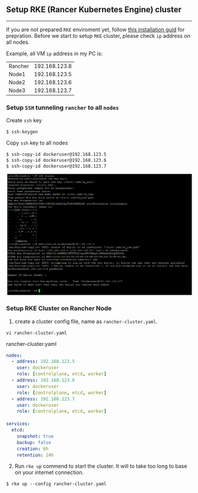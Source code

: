 ## Setup RKE (Rancer Kubernetes Engine) cluster
---
If you are not prepared `RKE` enviroment yet, follow [this installation guid](RKE_PREPARATION.md) for prepration. Before we start to setup `RKE` cluster, please check `ip` address on all nodes.

Example, all VM `ip` address in my PC is:
<table>
  <tr>
    <td>
      Rancher
    </td>
    <td>
      192.168.123.8
    </td>
  </tr>
  <tr>
    <td>
      Node1
    </td>
    <td>
      192.168.123.5
    </td>
  </tr>
  <tr>
    <td>
      Node2
    </td>
    <td>
      192.168.123.6
    </td>
  </tr>
  <tr>
    <td>
      Node3
    </td>
    <td>
      192.168.123.7
    </td>
  </tr>
</table>

### Setup `SSH` tunneling `rancher` to all `nodes`
Create `ssh` key
```
$ ssh-keygen
```
Copy `ssh` key to all nodes
```
$ ssh-copy-id dockeruser@192.168.123.5
$ ssh-copy-id dockeruser@192.168.123.6
$ ssh-copy-id dockeruser@192.168.123.7
```
![ssh-keygen](/ssh-keygen.PNG)


### Setup RKE Cluster on Rancher Node 
1. create a cluster config file, name as `rancher-cluster.yaml`.
```
vi rancher-cluster.yaml
```
rancher-cluster.yaml
```yaml
nodes:
  - address: 192.168.123.5
    user: dockeruser
    role: [controlplane, etcd, worker]
  - address: 192.168.123.6
    user: dockeruser
    role: [controlplane, etcd, worker]
  - address: 192.168.123.7
    user: dockeruser
    role: [controlplane, etcd, worker]

services:
  etcd:
    snapshot: true
    backup: false
    creation: 6h
    retention: 24h
```
2. Run `rke up` commend to start the cluster. It will to take too long to base on your internet connection.
```
$ rke up --config rancher-cluster.yaml
```


